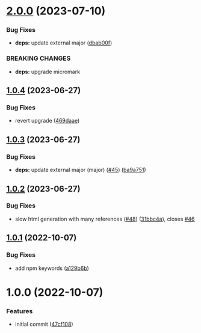 # [2.0.0](https://github.com/adobe/micromark-extension-gridtables/compare/v1.0.4...v2.0.0) (2023-07-10)


### Bug Fixes

* **deps:** update external major ([dbab00f](https://github.com/adobe/micromark-extension-gridtables/commit/dbab00fdff9fd969267f11a6eb6480d45fce3091))


### BREAKING CHANGES

* **deps:** upgrade micromark

## [1.0.4](https://github.com/adobe/micromark-extension-gridtables/compare/v1.0.3...v1.0.4) (2023-06-27)


### Bug Fixes

* revert upgrade ([469daae](https://github.com/adobe/micromark-extension-gridtables/commit/469daae92913867f3d9df890e3d9af6c04d99946))

## [1.0.3](https://github.com/adobe/micromark-extension-gridtables/compare/v1.0.2...v1.0.3) (2023-06-27)


### Bug Fixes

* **deps:** update external major (major) ([#45](https://github.com/adobe/micromark-extension-gridtables/issues/45)) ([ba9a751](https://github.com/adobe/micromark-extension-gridtables/commit/ba9a751c72b832f87bec8494171a48bcc0459593))

## [1.0.2](https://github.com/adobe/micromark-extension-gridtables/compare/v1.0.1...v1.0.2) (2023-06-27)


### Bug Fixes

* slow html generation with many references ([#48](https://github.com/adobe/micromark-extension-gridtables/issues/48)) ([31bbc4a](https://github.com/adobe/micromark-extension-gridtables/commit/31bbc4a934bf16045cf2d526980f6abe15c59631)), closes [#46](https://github.com/adobe/micromark-extension-gridtables/issues/46)

## [1.0.1](https://github.com/adobe/micromark-extension-gridtables/compare/v1.0.0...v1.0.1) (2022-10-07)


### Bug Fixes

* add npm keywords ([a129b6b](https://github.com/adobe/micromark-extension-gridtables/commit/a129b6b06f3da5e206fb73aa3854208dd1481666))

# 1.0.0 (2022-10-07)


### Features

* initial commit ([47cf108](https://github.com/adobe/micromark-extension-gridtables/commit/47cf108a7d7f5fa7ae15b1c9dfdf83c40a17c1f5))
